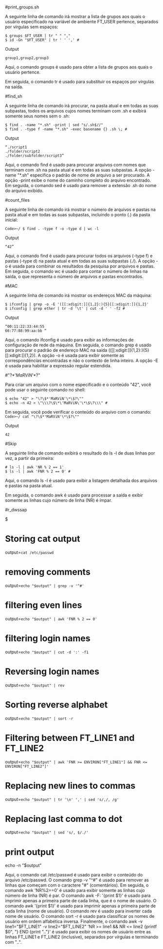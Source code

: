#print_groups.sh

A seguinte linha de comando irá mostrar a lista de grupos aos quais o usuário especificado na variável de ambiente FT_USER pertence, separados por vírgulas sem espaços:
```
$ groups $FT_USER | tr " " "," 
$ id -Gn "$FT_USER" | tr ' ' ',' #
```
Output
```
group1,group2,group3 
```
Aqui, o comando groups é usado para obter a lista de grupos aos quais o usuário pertence. 

Em seguida, o comando tr é usado para substituir os espaços por vírgulas na saída.
  
#find_sh

A seguinte linha de comando irá procurar, na pasta atual e em todas as suas subpastas, todos os arquivos cujos nomes terminam com .sh e exibirá somente seus nomes sem o .sh:
```
$ find . -name "*.sh" -print | sed "s/.sh$//" 
$ find . -type f -name "*.sh" -exec basename {} .sh \; #
``` 
Output
``` 
“./script1 
./folder/script2 
./folder/subfolder/script3” 
```
Aqui, o comando find é usado para procurar arquivos com nomes que terminam com .sh na pasta atual e em todas as suas subpastas. 
A opção -name "*.sh" especifica o padrão de nome de arquivo a ser procurado. 
A opção -print exibe o nome do caminho completo do arquivo encontrado. 
Em seguida, o comando sed é usado para remover a extensão .sh do nome do arquivo exibido.
  
#count_files

A seguinte linha de comando irá mostrar o número de arquivos e pastas na pasta atual e em todas as suas subpastas, incluindo o ponto (.) da pasta inicial:
```
Code>~/ $ find . -type f -o -type d | wc -l 
```
Output
```
“42” 
```
Aqui, o comando find é usado para procurar todos os arquivos (-type f) e pastas (-type d) na pasta atual e em todas as suas subpastas (./). 
A opção -o é usada para combinar os resultados da pesquisa por arquivos e pastas. 
Em seguida, o comando wc é usado para contar o número de linhas na saída, o que representa o número de arquivos e pastas encontrados.
  
#MAC

A seguinte linha de comando irá mostrar os endereços MAC da máquina:
```
$ ifconfig | grep -o -E '([[:xdigit:]]{1,2}:){5}[[:xdigit:]]{1,2}' 
$ ifconfig | grep ether | tr -d '\t' | cut -d ' ' -f2 #
```
Output
``` 
“00:11:22:33:44:55 
66:77:88:99:aa:bb “
```
Aqui, o comando ifconfig é usado para exibir as informações de configuração de rede da máquina. 
Em seguida, o comando grep é usado para procurar o padrão de endereço MAC na saída (([[:xdigit:]]{1,2}:){5}[[:xdigit:]]{1,2}). 
A opção -o é usada para exibir somente as correspondências encontradas e não o contexto de linha inteiro. 
A opção -E é usada para habilitar a expressão regular estendida.
  
#"\?$*’MaRViN’*$?\"

Para criar um arquivo com o nome especificado e o conteúdo "42", você pode usar o seguinte comando no shell:
```
$ echo "42" > "\?\$*'MaRViN'\*\$?\""
$ echo -n 42 > \"\\\?\$\*\'MaRViN\'\*\$\?\\\" #
```
Em seguida, você pode verificar o conteúdo do arquivo com o comando: ```Code>~/ cat "\?\$*'MaRViN'\*\$?\"" ```

Output
```
42
```
  
#Skip 

A seguinte linha de comando exibirá o resultado do ls -l de duas linhas por vez, a partir da primeira:
```
# ls -l | awk 'NR % 2 == 1' 
$ ls -l | awk 'FNR % 2 == 0' #
```
Aqui, o comando ls -l é usado para exibir a listagem detalhada dos arquivos e pastas na pasta atual. 

Em seguida, o comando awk é usado para processar a saída e exibir somente as linhas cujo número de linha (NR) é ímpar.
  
#r_dwssap

$

# Storing cat output
output=`cat /etc/passwd`

# removing comments
output=`echo "$output" | grep -v '^#'`

# filtering even lines
output=`echo "$output" | awk 'FNR % 2 == 0'`

# filtering login names
output=`echo "$output" | cut -d ':' -f1`

# Reversing login names
output=`echo "$output" | rev`

# Sorting reverse alphabet
output=`echo "$output" | sort -r`

# Filtering between FT_LINE1 and FT_LINE2
output=`echo "$output" | awk 'FNR >= ENVIRON["FT_LINE1"] && FNR <= ENVIRON["FT_LINE2"]'`

# Replacing new lines to commas
output=`echo "$output" | tr '\n' ',' | sed 's/,/, /g'`

# Replacing last comma to dot
output=`echo "$output" | sed 's/, $/./'`

# print output
echo -n "$output"



Aqui, o comando cat /etc/passwd é usado para exibir o conteúdo do arquivo /etc/passwd. 
O comando grep -v "^#" é usado para remover as linhas que começam com o caractere "#" (comentários). 
Em seguida, o comando awk 'NR%2==0' é usado para exibir somente as linhas cujo número de linha (NR) é par. 
O comando awk -F: '{print $1}' é usado para imprimir apenas a primeira parte de cada linha, que é o nome de usuário. 
O comando awk '{print $1}' é usado para imprimir apenas a primeira parte de cada linha (nome de usuário). 
O comando rev é usado para inverter cada nome de usuário. O comando sort -r é usado para classificar os nomes de usuário em ordem alfabética inversa. 
Finalmente, o comando awk -v line1="$FT_LINE1" -v line2="$FT_LINE2" 'NR >= line1 && NR <= line2 {printf $0", "} END {print ".."}' é usado para exibir os nomes de usuário entre as linhas FT_LINE1 e FT_LINE2 (inclusive), separados por vírgulas e terminando com "..".
